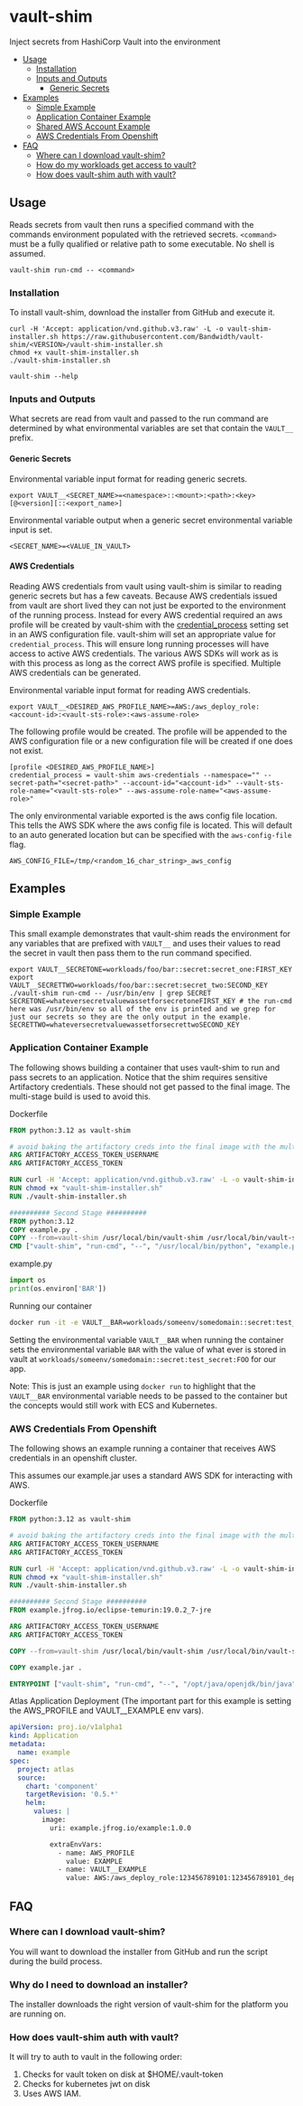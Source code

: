 # vault-shim
Inject secrets from HashiCorp Vault into the environment

- [Usage](#usage)
    - [Installation](#installation)
    - [Inputs and Outputs](#inputs-and-outputs)
        - [Generic Secrets](#generic-secrets)
- [Examples](#examples)
    - [Simple Example](#simple-example)
    - [Application Container Example](#application-container-example)
    - [Shared AWS Account Example](#shared-aws-account-example)
    - [AWS Credentials From Openshift](#aws-credentials-from-openshift)
- [FAQ](#faq)
    - [Where can I download vault-shim?](#where-can-i-download-vault-shim)
    - [How do my workloads get access to vault?](#how-do-my-workloads-get-access-to-vault)
    - [How does vault-shim auth with vault?](#how-does-vault-shim-auth-with-vault)

## Usage
Reads secrets from vault then runs a specified command with the commands environment populated with the retrieved secrets.
`<command>` must be a fully qualified or relative path to some executable. No shell is assumed.
```
vault-shim run-cmd -- <command>
```

### Installation
To install vault-shim, download the installer from GitHub and execute it.
```shell
curl -H 'Accept: application/vnd.github.v3.raw' -L -o vault-shim-installer.sh https://raw.githubusercontent.com/Bandwidth/vault-shim/<VERSION>/vault-shim-installer.sh
chmod +x vault-shim-installer.sh
./vault-shim-installer.sh

vault-shim --help
```

### Inputs and Outputs
What secrets are read from vault and passed to the run command are determined by what environmental variables are set that contain the `VAULT__` prefix.

#### Generic Secrets
Environmental variable input format for reading generic secrets.
```
export VAULT__<SECRET_NAME>=<namespace>::<mount>:<path>:<key>[@<version][::<export_name>]
```
Environmental variable output when a generic secret environmental variable input is set.
```
<SECRET_NAME>=<VALUE_IN_VAULT>
```

#### AWS Credentials
Reading AWS credentials from vault using vault-shim is similar to reading generic secrets but has a few caveats. Because AWS credentials issued from vault are short lived they can not just be exported to the environment of the running process.
Instead for every AWS credential required an aws profile will be created by vault-shim with the [credential_process](https://docs.aws.amazon.com/cli/latest/userguide/cli-configure-sourcing-external.html) setting set in an AWS configuration file. vault-shim will set an appropriate value for `credential_process`.
This will ensure long running processes will have access to active AWS credentials.
The various AWS SDKs will work as is with this process as long as the correct AWS profile is specified. Multiple AWS credentials can be generated.

Environmental variable input format for reading AWS credentials.
```
export VAULT__<DESIRED_AWS_PROFILE_NAME>=AWS:/aws_deploy_role:<account-id>:<vault-sts-role>:<aws-assume-role>
```

The following profile would be created. The profile will be appended to the AWS configuration file or a new configuration file will be created if one does not exist.
```
[profile <DESIRED_AWS_PROFILE_NAME>]
credential_process = vault-shim aws-credentials --namespace="" --secret-path="<secret-path>" --account-id="<account-id>" --vault-sts-role-name="<vault-sts-role>" --aws-assume-role-name="<aws-assume-role>"
```

The only environmental variable exported is the aws config file location. This tells the AWS SDK where the aws config file is located. This will default to an auto generated location but can be specified with the `aws-config-file` flag.
```
AWS_CONFIG_FILE=/tmp/<random_16_char_string>_aws_config
```

## Examples
### Simple Example
This small example demonstrates that vault-shim reads the environment for any variables that are prefixed with `VAULT__` and uses their values to read the secret in vault then pass them to the run command specified.
```
export VAULT__SECRETONE=workloads/foo/bar::secret:secret_one:FIRST_KEY
export VAULT__SECRETTWO=workloads/foo/bar::secret:secret_two:SECOND_KEY
./vault-shim run-cmd -- /usr/bin/env | grep SECRET
SECRETONE=whateversecretvaluewassetforsecretoneFIRST_KEY # the run-cmd here was /usr/bin/env so all of the env is printed and we grep for just our secrets so they are the only output in the example.
SECRETTWO=whateversecretvaluewassetforsecrettwoSECOND_KEY
```
### Application Container Example
The following shows building a container that uses vault-shim to run and pass secrets to an application. Notice that the shim requires
sensitive Artifactory credentials. These should not get passed to the final image. The multi-stage build is used to avoid this.

Dockerfile
```dockerfile
FROM python:3.12 as vault-shim

# avoid baking the artifactory creds into the final image with the multi-stage build
ARG ARTIFACTORY_ACCESS_TOKEN_USERNAME
ARG ARTIFACTORY_ACCESS_TOKEN

RUN curl -H 'Accept: application/vnd.github.v3.raw' -L -o vault-shim-installer.sh https://raw.githubusercontent.com/Bandwidth/vault-shim/<VERSION>/vault-shim-installer.sh
RUN chmod +x "vault-shim-installer.sh"
RUN ./vault-shim-installer.sh

########## Second Stage ##########
FROM python:3.12
COPY example.py .
COPY --from=vault-shim /usr/local/bin/vault-shim /usr/local/bin/vault-shim
CMD ["vault-shim", "run-cmd", "--", "/usr/local/bin/python", "example.py"]
```
example.py
```python
import os
print(os.environ['BAR'])
```

Running our container
```bash
docker run -it -e VAULT__BAR=workloads/someenv/somedomain::secret:test_secret:FOO example
```
Setting the environmental variable `VAULT__BAR` when running the container sets the environmental variable `BAR` with the value of what ever is stored in vault at `workloads/someenv/somedomain::secret:test_secret:FOO` for our app.

Note: This is just an example using `docker run` to highlight that the `VAULT__BAR` environmental variable needs to be passed to the container but the concepts would still work with ECS and Kubernetes.

### AWS Credentials From Openshift
The following shows an example running a container that receives AWS credentials in an openshift cluster.

This assumes our example.jar uses a standard AWS SDK for interacting with AWS.

Dockerfile
```dockerfile
FROM python:3.12 as vault-shim

# avoid baking the artifactory creds into the final image with the multi-stage build
ARG ARTIFACTORY_ACCESS_TOKEN_USERNAME
ARG ARTIFACTORY_ACCESS_TOKEN

RUN curl -H 'Accept: application/vnd.github.v3.raw' -L -o vault-shim-installer.sh https://raw.githubusercontent.com/Bandwidth/vault-shim/<VERSION>/vault-shim-installer.sh
RUN chmod +x "vault-shim-installer.sh"
RUN ./vault-shim-installer.sh

########## Second Stage ##########
FROM example.jfrog.io/eclipse-temurin:19.0.2_7-jre

ARG ARTIFACTORY_ACCESS_TOKEN_USERNAME
ARG ARTIFACTORY_ACCESS_TOKEN

COPY --from=vault-shim /usr/local/bin/vault-shim /usr/local/bin/vault-shim

COPY example.jar .

ENTRYPOINT ["vault-shim", "run-cmd", "--", "/opt/java/openjdk/bin/java", "-jar", "example.jar"]
```

Atlas Application Deployment (The important part for this example is setting the AWS_PROFILE and VAULT__EXAMPLE env vars).
```yaml
apiVersion: proj.io/v1alpha1
kind: Application
metadata:
  name: example
spec:
  project: atlas
  source:
    chart: 'component'
    targetRevision: '0.5.*'
    helm:
      values: |
        image:
          uri: example.jfrog.io/example:1.0.0

          extraEnvVars:
            - name: AWS_PROFILE
              value: EXAMPLE
            - name: VAULT__EXAMPLE
              value: AWS:/aws_deploy_role:123456789101:123456789101_deploy:example-aws-role-to-assume
```
## FAQ
### Where can I download vault-shim?
You will want to download the installer from GitHub and run the script during the build process.
### Why do I need to download an installer?
The installer downloads the right version of vault-shim for the platform you are running on.
### How does vault-shim auth with vault?
It will try to auth to vault in the following order:
1) Checks for vault token on disk at $HOME/.vault-token
2) Checks for kubernetes jwt on disk
3) Uses AWS IAM.